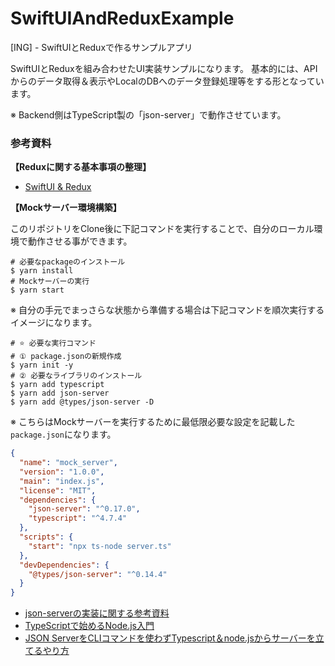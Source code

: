 # SwiftUIAndReduxExample
[ING] - SwiftUIとReduxで作るサンプルアプリ

SwiftUIとReduxを組み合わせたUI実装サンプルになります。
基本的には、APIからのデータ取得＆表示やLocalのDBへのデータ登録処理等をする形となっています。

※ Backend側はTypeScript製の「json-server」で動作させています。

### 参考資料

__【Reduxに関する基本事項の整理】__

- [SwiftUI & Redux](https://zenn.dev/fumiyasac/scraps/8cb8ab4a108f74)

__【Mockサーバー環境構築】__

このリポジトリをClone後に下記コマンドを実行することで、自分のローカル環境で動作させる事ができます。

```shell
# 必要なpackageのインストール
$ yarn install
# Mockサーバーの実行
$ yarn start
```

※ 自分の手元でまっさらな状態から準備する場合は下記コマンドを順次実行するイメージになります。

```shell
# ⭐️ 必要な実行コマンド
# ① package.jsonの新規作成
$ yarn init -y
# ② 必要なライブラリのインストール
$ yarn add typescript
$ yarn add json-server
$ yarn add @types/json-server -D
```

※ こちらはMockサーバーを実行するために最低限必要な設定を記載した`package.json`になります。

```json
{
  "name": "mock_server",
  "version": "1.0.0",
  "main": "index.js",
  "license": "MIT",
  "dependencies": {
    "json-server": "^0.17.0",
    "typescript": "^4.7.4"
  },
  "scripts": {
    "start": "npx ts-node server.ts"
  },
  "devDependencies": {
    "@types/json-server": "^0.14.4"
  }
}
```

- [json-serverの実装に関する参考資料](https://blog.eleven-labs.com/en/json-server)
- [TypeScriptで始めるNode.js入門](https://ics.media/entry/4682/)
- [JSON ServerをCLIコマンドを使わずTypescript＆node.jsからサーバーを立てるやり方](https://deep.tacoskingdom.com/blog/151)


